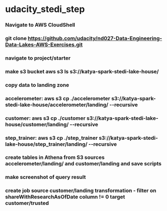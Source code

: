 # udacity_stedi_step
### Navigate to AWS CloudShell
### git clone https://github.com/udacity/nd027-Data-Engineering-Data-Lakes-AWS-Exercises.git
### navigate to project/starter
### make s3 bucket aws s3 ls s3://katya-spark-stedi-lake-house/
### copy data to landing zone
### accelerometer: aws s3 cp ./accelerometer s3://katya-spark-stedi-lake-house/accelerometer/landing/ --recursive
### customer: aws s3 cp ./customer s3://katya-spark-stedi-lake-house/customer/landing/ --recursive
### step_trainer: aws s3 cp ./step_trainer s3://katya-spark-stedi-lake-house/step_trainer/landing/ --recursive
### create tables in Athena from S3 sources accelerometer/landing/ and customer/landing and save scripts
### make screenshot of query result
### create job source customer/landing transformation - filter on shareWithResearchAsOfDate column != 0 target customer/trusted
